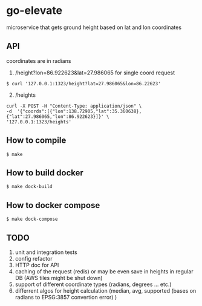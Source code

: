 # go-elevate
microservice that gets ground height based on lat and lon coordinates

## API

coordinates are in radians 

1. /height?lon=86.922623&lat=27.986065 for single coord request 
```
$ curl '127.0.0.1:1323/height?lat=27.986065&lon=86.22623'
```

2. /heights
```
curl -X POST -H "Content-Type: application/json" \
-d  '{"coords":[{"lon":138.72905,"lat":35.360638},{"lat":27.986065,"lon":86.922623}]}' \
'127.0.0.1:1323/heights'
```

## How to compile 

```
$ make
```

## How to build docker 

```
$ make dock-build
```

## How to docker compose 

```
$ make dock-compose
``` 

## TODO

1. unit and integration tests
1. config refactor 
1. HTTP doc for API 
1. caching of the request (redis) or may be even save in heights in regular DB (AWS tiles might be shut down)
1. support of different coordinate types (radians, degrees ... etc.) 
1. differrent algos for height calculation (median, avg, supported (bases on radians to EPSG:3857 convertion error) )
